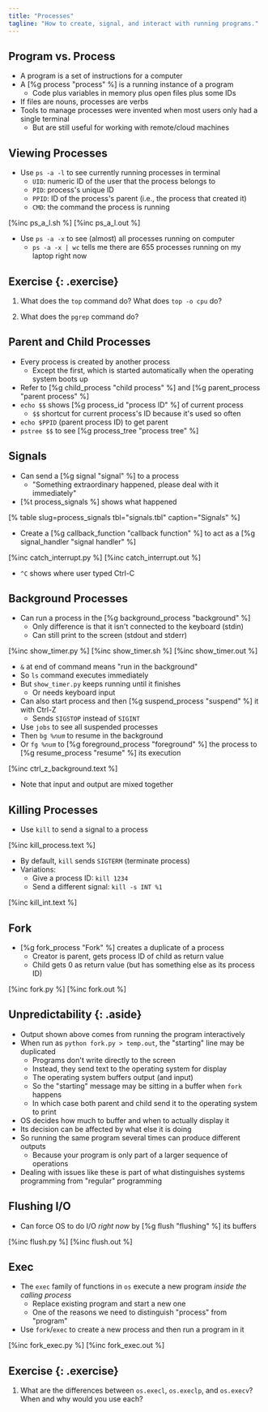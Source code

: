 ```yaml
---
title: "Processes"
tagline: "How to create, signal, and interact with running programs."
---
```


## Program vs. Process

-   A program is a set of instructions for a computer
-   A [%g process "process" %] is a running instance of a program
    -   Code plus variables in memory plus open files plus some IDs
-   If files are nouns, processes are verbs
-   Tools to manage processes were invented when most users only had a single terminal
    -   But are still useful for working with remote/cloud machines

## Viewing Processes

-   Use `ps -a -l` to see currently running processes in terminal
    -   `UID`: numeric ID of the user that the process belongs to
    -   `PID`: process's unique ID
    -   `PPID`: ID of the process's parent (i.e., the process that created it)
    -   `CMD`: the command the process is running

[%inc ps_a_l.sh %]
[%inc ps_a_l.out %]

-   Use `ps -a -x` to see (almost) all processes running on computer
    -   `ps -a -x | wc` tells me there are 655 processes running on my laptop right now

## Exercise {: .exercise}

1.  What does the `top` command do?
    What does `top -o cpu` do?

1.  What does the `pgrep` command do?

## Parent and Child Processes

-   Every process is created by another process
    -   Except the first, which is started automatically when the operating system boots up
-   Refer to [%g child_process "child process" %] and [%g parent_process "parent process" %]
-   `echo $$` shows [%g process_id "process ID" %] of current process
    -   `$$` shortcut for current process's ID because it's used so often
-   `echo $PPID` (parent process ID) to get parent
-   `pstree $$` to see [%g process_tree "process tree" %]

## Signals

-   Can send a [%g signal "signal" %] to a process
    -   "Something extraordinary happened, please deal with it immediately"
-   [%t process_signals %] shows what happened

[% table slug=process_signals tbl="signals.tbl" caption="Signals" %]

-   Create a [%g callback_function "callback function" %]
    to act as a [%g signal_handler "signal handler" %]

[%inc catch_interrupt.py %]
[%inc catch_interrupt.out %]

-   `^C` shows where user typed Ctrl-C

## Background Processes

-   Can run a process in the [%g background_process "background" %]
    -   Only difference is that it isn't connected to the keyboard (stdin)
    -   Can still print to the screen (stdout and stderr)

[%inc show_timer.py %]
[%inc show_timer.sh %]
[%inc show_timer.out %]

-   `&` at end of command means "run in the background"
-   So `ls` command executes immediately
-   But `show_timer.py` keeps running until it finishes
    -   Or needs keyboard input
-   Can also start process and then [%g suspend_process "suspend" %] it with Ctrl-Z
    -   Sends `SIGSTOP` instead of `SIGINT`
-   Use `jobs` to see all suspended processes
-   Then <code>bg %<em>num</em></code> to resume in the background
-   Or <code>fg %<em>num</em></code> to [%g foreground_process "foreground" %] the process
    to [%g resume_process "resume" %] its execution

[%inc ctrl_z_background.text %]

-   Note that input and output are mixed together

## Killing Processes

-   Use `kill` to send a signal to a process

[%inc kill_process.text %]

-   By default, `kill` sends `SIGTERM` (terminate process)
-   Variations:
    -   Give a process ID: `kill 1234`
    -   Send a different signal: `kill -s INT %1`

[%inc kill_int.text %]

## Fork

-   [%g fork_process "Fork" %] creates a duplicate of a process
    -   Creator is parent, gets process ID of child as return value
    -   Child gets 0 as return value (but has something else as its process ID)

[%inc fork.py %]
[%inc fork.out %]

## Unpredictability {: .aside}

-   Output shown above comes from running the program interactively
-   When run as `python fork.py > temp.out`, the "starting" line may be duplicated
    -   Programs don't write directly to the screen
    -   Instead, they send text to the operating system for display
    -   The operating system buffers output (and input)
    -   So the "starting" message may be sitting in a buffer when `fork` happens
    -   In which case both parent and child send it to the operating system to print
-   OS decides how much to buffer and when to actually display it
-   Its decision can be affected by what else it is doing
-   So running the same program several times can produce different outputs
    -   Because your program is only part of a larger sequence of operations
-   Dealing with issues like these is
    part of what distinguishes systems programming from "regular" programming

## Flushing I/O

-   Can force OS to do I/O *right now* by [%g flush "flushing" %] its buffers

[%inc flush.py %]
[%inc flush.out %]

## Exec

-   The `exec` family of functions in `os` execute a new program
    *inside the calling process*
    -   Replace existing program and start a new one
    -   One of the reasons we need to distinguish "process" from "program"
-   Use `fork`/`exec` to create a new process and then run a program in it

[%inc fork_exec.py %]
[%inc fork_exec.out %]

## Exercise {: .exercise}

1.  What are the differences between `os.execl`, `os.execlp`, and `os.execv`?
    When and why would you use each?
